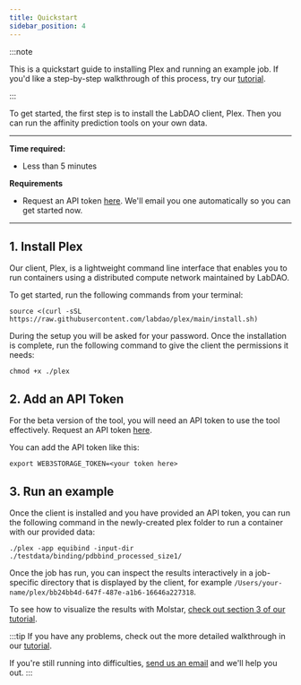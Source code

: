 ```yaml
---
title: Quickstart
sidebar_position: 4
---
```


:::note

This is a quickstart guide to installing Plex and running an example job. If you'd like a step-by-step walkthrough of this process, try our [tutorial](https://docs.labdao.xyz/affinity-prediction/installation_tutorial).

:::

To get started, the first step is to install the LabDAO client, Plex. Then you can run the affinity prediction tools on your own data.

---
**Time required:**
- Less than 5 minutes

**Requirements**
- Request an API token [here](https://whe68a12b61.typeform.com/to/PpbO2HYf). We'll email you one automatically so you can get started now.

---
## 1. Install Plex
Our client, Plex, is a lightweight command line interface that enables you to run containers using a distributed compute network maintained by LabDAO.

To get started, run the following commands from your terminal: 
```
source <(curl -sSL https://raw.githubusercontent.com/labdao/plex/main/install.sh)
```

During the setup you will be asked for your password. Once the installation is complete, run the following command to give the client the permissions it needs:

```
chmod +x ./plex
```

## 2. Add an API Token
For the beta version of the tool, you will need an API token to use the tool effectively. Request an API token [here](https://whe68a12b61.typeform.com/to/PpbO2HYf).

You can add the API token like this: 
```
export WEB3STORAGE_TOKEN=<your token here>
```

## 3. Run an example
Once the client is installed and you have provided an API token, you can run the following command in the newly-created plex folder to run a container with our provided data:

```
./plex -app equibind -input-dir ./testdata/binding/pdbbind_processed_size1/
```
Once the job has run, you can inspect the results interactively in a job-specific directory that is displayed by the client, for example ```/Users/your-name/plex/bb24bb4d-647f-487e-a1b6-16646a227318```.

To see how to visualize the results with Molstar, [check out section 3 of our tutorial](https://docs.labdao.xyz/affinity-prediction/installation_tutorial#visualize-the-job-results).

:::tip
If you have any problems, check out the more detailed walkthrough in our [tutorial](https://docs.labdao.xyz/affinity-prediction/installation_tutorial).

If you're still running into difficulties, [send us an email](mailto:stewards@labdao.com) and we'll help you out.
:::
